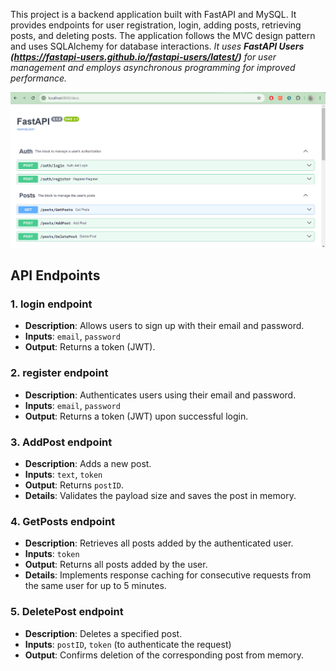 This project is a backend application built with FastAPI and MySQL. It provides endpoints for user registration, login, adding posts, retrieving posts, and deleting posts. The application follows the MVC design pattern and uses SQLAlchemy for database interactions. *It uses **FastAPI Users (https://fastapi-users.github.io/fastapi-users/latest/)** for user management and employs asynchronous programming for improved performance.*

<img src="fastapi_users_project.png" width="700">

## API Endpoints

### 1. login endpoint
- **Description**: Allows users to sign up with their email and password.
- **Inputs**: `email`, `password`
- **Output**: Returns a token (JWT).

### 2. register endpoint
- **Description**: Authenticates users using their email and password.
- **Inputs**: `email`, `password`
- **Output**: Returns a token (JWT) upon successful login.

### 3. AddPost endpoint
- **Description**: Adds a new post.
- **Inputs**: `text`, `token`
- **Output**: Returns `postID`.
- **Details**: Validates the payload size and saves the post in memory.

### 4. GetPosts endpoint
- **Description**: Retrieves all posts added by the authenticated user.
- **Inputs**: `token`
- **Output**: Returns all posts added by the user.
- **Details**: Implements response caching for consecutive requests from the same user for up to 5 minutes.

### 5. DeletePost endpoint
- **Description**: Deletes a specified post.
- **Inputs**: `postID`, `token` (to authenticate the request)
- **Output**: Confirms deletion of the corresponding post from memory.



